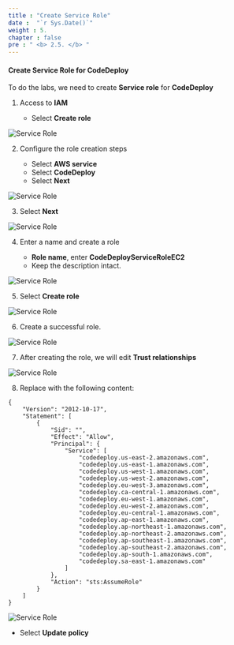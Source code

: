 ```yaml
---
title : "Create Service Role"
date :  "`r Sys.Date()`" 
weight : 5.
chapter : false
pre : " <b> 2.5. </b> "
---
```


#### Create Service Role for CodeDeploy

To do the labs, we need to create **Service role** for **CodeDeploy**

1. Access to **IAM**
    
    - Select **Create role**

![Service Role](/images/2/2.5/1.png)

2. Configure the role creation steps
    
    - Select **AWS service**
    - Select **CodeDeploy**
    - Select **Next**

![Service Role](/images/2/2.5/2.png)

3. Select **Next**

![Service Role](/images/2/2.5/3.png)

4. Enter a name and create a role
    
    - **Role name**, enter **CodeDeployServiceRoleEC2**
    - Keep the description intact.

![Service Role](/images/2/2.5/4.png)

5. Select **Create role**

![Service Role](/images/2/2.5/5.png)

6. Create a successful role.

![Service Role](/images/2/2.5/6.png)

7. After creating the role, we will edit **Trust relationships**

![Service Role](/images/2/2.5/7.png)

8. Replace with the following content:

```
{
    "Version": "2012-10-17",
    "Statement": [
        {
            "Sid": "",
            "Effect": "Allow",
            "Principal": {
                "Service": [
                    "codedeploy.us-east-2.amazonaws.com",
                    "codedeploy.us-east-1.amazonaws.com",
                    "codedeploy.us-west-1.amazonaws.com",
                    "codedeploy.us-west-2.amazonaws.com",
                    "codedeploy.eu-west-3.amazonaws.com",
                    "codedeploy.ca-central-1.amazonaws.com",
                    "codedeploy.eu-west-1.amazonaws.com",
                    "codedeploy.eu-west-2.amazonaws.com",
                    "codedeploy.eu-central-1.amazonaws.com",
                    "codedeploy.ap-east-1.amazonaws.com",
                    "codedeploy.ap-northeast-1.amazonaws.com",
                    "codedeploy.ap-northeast-2.amazonaws.com",
                    "codedeploy.ap-southeast-1.amazonaws.com",
                    "codedeploy.ap-southeast-2.amazonaws.com",
                    "codedeploy.ap-south-1.amazonaws.com",
                    "codedeploy.sa-east-1.amazonaws.com"
                ]
            },
            "Action": "sts:AssumeRole"
        }
    ]
}
```
![Service Role](/images/2/2.5/8.png)

- Select **Update policy**

